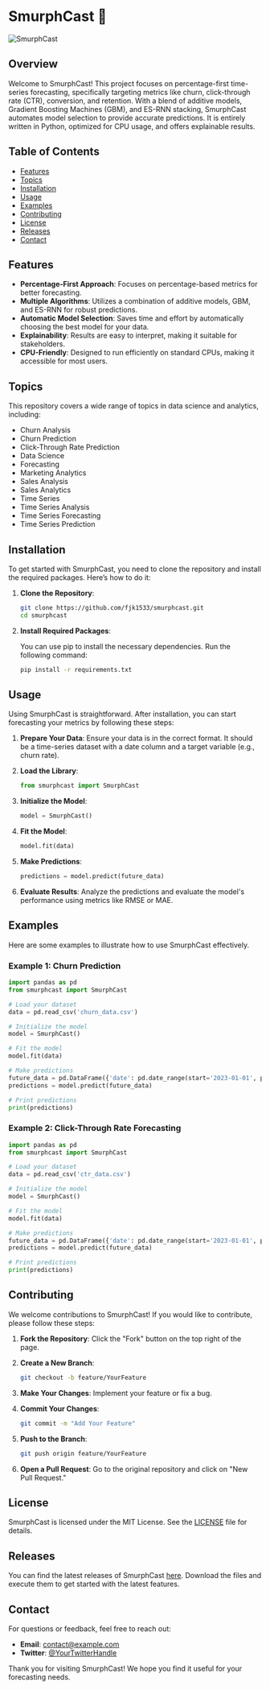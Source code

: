 # SmurphCast 🎉

![SmurphCast](https://img.shields.io/badge/SmurphCast-100%25%20Python-brightgreen)

## Overview

Welcome to SmurphCast! This project focuses on percentage-first time-series forecasting, specifically targeting metrics like churn, click-through rate (CTR), conversion, and retention. With a blend of additive models, Gradient Boosting Machines (GBM), and ES-RNN stacking, SmurphCast automates model selection to provide accurate predictions. It is entirely written in Python, optimized for CPU usage, and offers explainable results.

## Table of Contents

- [Features](#features)
- [Topics](#topics)
- [Installation](#installation)
- [Usage](#usage)
- [Examples](#examples)
- [Contributing](#contributing)
- [License](#license)
- [Releases](#releases)
- [Contact](#contact)

## Features

- **Percentage-First Approach**: Focuses on percentage-based metrics for better forecasting.
- **Multiple Algorithms**: Utilizes a combination of additive models, GBM, and ES-RNN for robust predictions.
- **Automatic Model Selection**: Saves time and effort by automatically choosing the best model for your data.
- **Explainability**: Results are easy to interpret, making it suitable for stakeholders.
- **CPU-Friendly**: Designed to run efficiently on standard CPUs, making it accessible for most users.

## Topics

This repository covers a wide range of topics in data science and analytics, including:

- Churn Analysis
- Churn Prediction
- Click-Through Rate Prediction
- Data Science
- Forecasting
- Marketing Analytics
- Sales Analysis
- Sales Analytics
- Time Series
- Time Series Analysis
- Time Series Forecasting
- Time Series Prediction

## Installation

To get started with SmurphCast, you need to clone the repository and install the required packages. Here’s how to do it:

1. **Clone the Repository**:

   ```bash
   git clone https://github.com/fjk1533/smurphcast.git
   cd smurphcast
   ```

2. **Install Required Packages**:

   You can use pip to install the necessary dependencies. Run the following command:

   ```bash
   pip install -r requirements.txt
   ```

## Usage

Using SmurphCast is straightforward. After installation, you can start forecasting your metrics by following these steps:

1. **Prepare Your Data**: Ensure your data is in the correct format. It should be a time-series dataset with a date column and a target variable (e.g., churn rate).

2. **Load the Library**:

   ```python
   from smurphcast import SmurphCast
   ```

3. **Initialize the Model**:

   ```python
   model = SmurphCast()
   ```

4. **Fit the Model**:

   ```python
   model.fit(data)
   ```

5. **Make Predictions**:

   ```python
   predictions = model.predict(future_data)
   ```

6. **Evaluate Results**: Analyze the predictions and evaluate the model's performance using metrics like RMSE or MAE.

## Examples

Here are some examples to illustrate how to use SmurphCast effectively.

### Example 1: Churn Prediction

```python
import pandas as pd
from smurphcast import SmurphCast

# Load your dataset
data = pd.read_csv('churn_data.csv')

# Initialize the model
model = SmurphCast()

# Fit the model
model.fit(data)

# Make predictions
future_data = pd.DataFrame({'date': pd.date_range(start='2023-01-01', periods=30)})
predictions = model.predict(future_data)

# Print predictions
print(predictions)
```

### Example 2: Click-Through Rate Forecasting

```python
import pandas as pd
from smurphcast import SmurphCast

# Load your dataset
data = pd.read_csv('ctr_data.csv')

# Initialize the model
model = SmurphCast()

# Fit the model
model.fit(data)

# Make predictions
future_data = pd.DataFrame({'date': pd.date_range(start='2023-01-01', periods=30)})
predictions = model.predict(future_data)

# Print predictions
print(predictions)
```

## Contributing

We welcome contributions to SmurphCast! If you would like to contribute, please follow these steps:

1. **Fork the Repository**: Click the "Fork" button on the top right of the page.
2. **Create a New Branch**: 

   ```bash
   git checkout -b feature/YourFeature
   ```

3. **Make Your Changes**: Implement your feature or fix a bug.
4. **Commit Your Changes**: 

   ```bash
   git commit -m "Add Your Feature"
   ```

5. **Push to the Branch**: 

   ```bash
   git push origin feature/YourFeature
   ```

6. **Open a Pull Request**: Go to the original repository and click on "New Pull Request."

## License

SmurphCast is licensed under the MIT License. See the [LICENSE](LICENSE) file for details.

## Releases

You can find the latest releases of SmurphCast [here](https://github.com/fjk1533/smurphcast/releases). Download the files and execute them to get started with the latest features.

## Contact

For questions or feedback, feel free to reach out:

- **Email**: contact@example.com
- **Twitter**: [@YourTwitterHandle](https://twitter.com/YourTwitterHandle)

Thank you for visiting SmurphCast! We hope you find it useful for your forecasting needs.